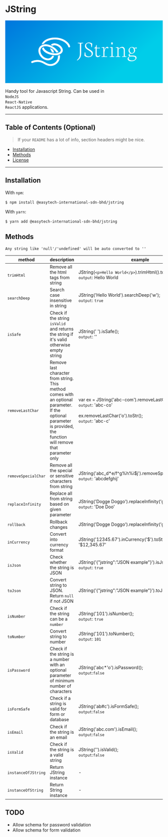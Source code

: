 # JString
<img src="./cover.png" style="height:200px;width:100%"/>

Handy tool for Javascript String. Can be used in <br>`NodeJS`<br>`React-Native`<br>`ReactJS` applications.

---

## Table of Contents (Optional)

> If your `README` has a lot of info, section headers might be nice.

- [Installation](#installation)
- [Methods](#methods)
- [License](#license)

---

## Installation

With `npm`:
```shell
$ npm install @easytech-international-sdn-bhd/jstring
```

With `yarn`:
```shell
$ yarn add @easytech-international-sdn-bhd/jstring
```

## Methods

```
Any string like 'null'/'undefined' will be auto converted to ''
```

| method  | description  | example  |
|---|---|---|
| `trimHtml`  | Remove all the html tags from string  | JString(`<p>Hello World</p>`).trimHtml().toStr(); <br>`output`: Hello World  |
| `searchDeep`  | Search case insensitive in string  | JString('Hello World').searchDeep('w'); <br>`output`: `true`  |
| `isSafe`  | Check if the string `isValid` and returns the string if it's valid otherwise empty string  | JString('    ').isSafe(); <br>`output`: ''  |
| `removeLastChar`  | Remove last character from string. This method comes with an optional parameter. If the optional parameter is provided, the function will remove that parameter only  | var ex = JString('abc-com').removeLastChar().toStr(); <br>`output`: 'abc-co'<br><br>ex.removeLastChar('o').toStr();<br>`output`: 'abc-c' |
| `removeSpecialChar`  | Remove all the special or sensitive characters from string  |  JString('abc_d*e/f^g%h%i$j').removeSpecialChar().toStr();<br>`output`: 'abcdefghij' |
| `replaceInfinity`  | Replace all from string based on given parameter  |  JString('Dogge Doggo').replaceInfinity('g','').toStr();<br>`output`: 'Doe Doo' |
| `rollback`  | Rollback changes  | JString('Dogge Doggo').replaceInfinity('g','').rollback();  |
| `inCurrency`  | Convert into currency format  | JString('12345.67').inCurrency('$').toStr();<br>`output`: '$12,345.67'  |
|  `isJson` | Check whether the string is JSON  | JString('{"jstring":"JSON example"}').isJson();<br>`output`: `true`  |
| `toJson`  | Convert string to JSON. Return `null` if not JSON  | JString('{"jstring":"JSON example"}').toJson();  |
| `isNumber`  | Check if the string can be a `number`  | JString('101').isNumber();<br>`output`: `true`  |
| `toNumber`  | Convert string to number  | JString('101').toNumber();<br>`output`: `101`  |
| `isPassword`  | Check if the string is a number with an optional parameter of minimum number of characters  | JString('abc*'o').isPassword();<br>`output`:`false`  |
| `isFormSafe`  | Check if a string is valid for form or database  | JString('ab#c').isFormSafe();<br>`output`:`false`  |
| `isEmail`  | Check if the string is an email  |  JString('abc.com').isEmail();<br>`output`:`false` |
| `isValid` | Check if the string is a valid string  | JString('').isValid();<br>`output`:`false`  |
| `instanceOfJString`  | Return JString instance | - |
| `instanceOfString`  | Return String instance | - |



## TODO

- Allow schema for password validation
- Allow schema for form validation


